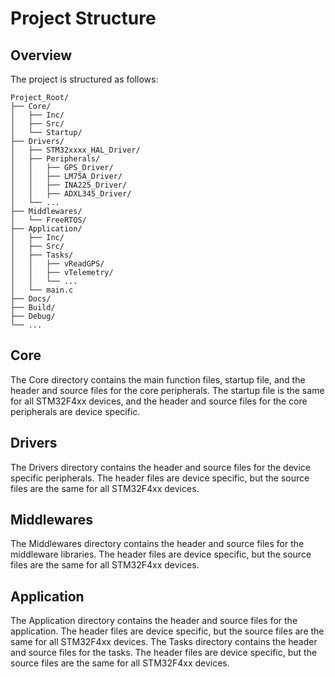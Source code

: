 # Project Structure

## Overview

The project is structured as follows:

```
Project_Root/
├── Core/
│   ├── Inc/
│   ├── Src/
│   └── Startup/
├── Drivers/
│   ├── STM32xxxx_HAL_Driver/
│   ├── Peripherals/
│   │   ├── GPS_Driver/
│   │   ├── LM75A_Driver/
│   │   ├── INA225_Driver/
│   │   ├── ADXL345_Driver/
│   └── ...
├── Middlewares/
│   └── FreeRTOS/
├── Application/
│   ├── Inc/
│   ├── Src/
│   ├── Tasks/
│   │   ├── vReadGPS/
│   │   ├── vTelemetry/
│   │   └── ...
│   └── main.c
├── Docs/
├── Build/
├── Debug/
└── ...

```

## Core

The Core directory contains the main function files, startup file, and the header and source files for the core peripherals. The startup file is the same for all STM32F4xx devices, and the header and source files for the core peripherals are device specific.

## Drivers

The Drivers directory contains the header and source files for the device specific peripherals. The header files are device specific, but the source files are the same for all STM32F4xx devices.

## Middlewares

The Middlewares directory contains the header and source files for the middleware libraries. The header files are device specific, but the source files are the same for all STM32F4xx devices.

## Application

The Application directory contains the header and source files for the application. The header files are device specific, but the source files are the same for all STM32F4xx devices. The Tasks directory contains the header and source files for the tasks. The header files are device specific, but the source files are the same for all STM32F4xx devices.
